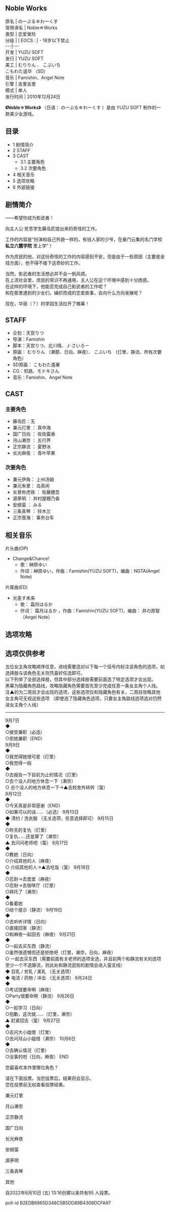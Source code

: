 Noble Works  
---  
原名  |  のーぶる☆わーくす   
常用译名  |  Noble☆Works   
类型  |  恋爱冒险   
分级  |  |  EOCS  :  |  \- 18岁以下禁止   
---|---  
开发  |  YUZU SOFT   
发行  |  YUZU SOFT   
美工  |  むりりん  、  こぶいち    
こもわた遥华  （SD）  
音乐  |  Famishin、Angel Note   
引擎  |  吉里吉里   
模式  |  单人   
发行时间  |  2010年12月24日   
  
**《Noble☆Works》** （日语：  のーぶる☆わーくす  ）是由  YUZU SOFT  制作的一款美少女游戏。

##  目录

  * 1  剧情简介 
  * 2  STAFF 
  * 3  CAST 
    * 3.1  主要角色 
    * 3.2  次要角色 
  * 4  相关音乐 
  * 5  选项攻略 
  * 6  外部链接 

##  剧情简介

——希望你成为影武者！

向主人公·贫苦学生藤岛匠提出来的奇怪的工作。

工作的内容是“扮演和自己外貌一样的，有钱人家的少爷，在豪门云集的名门学校 **私立六麓学院** 里上学”！

作为庶民的他，对这份奇怪的工作的内容感到不安，但是由于一些原因（主要是金钱方面），他不得不接下这奇妙的工作。

当然，影武者的生活想必并不会一帆风顺。  
在上流社会里，庶民的常识不再通用，主人公在这个环境中感到十分困惑。  
在这样的环境下，他能否完成自己影武者的工作呢？  
和在那里遇到的少女们，编织而成的恋爱故事，会向什么方向发展呢？

现在，华丽（？）的学园生活拉开了帷幕！

##  STAFF

  * 企划：天宫りつ 
  * 导演：Famishin 
  * 脚本：天宫りつ、北川晴、Ｊ·さいろー 
  * 原画：  むりりん  （濑那、日向、麻夜）、  こぶいち  （灯里、静流、所有次要角色） 
  * SD原画：  こもわた遙華 
  * CG：煎路、モドキさん 
  * 音乐：Famishin、Angel Note 

##  CAST

###  主要角色

  * 藤岛匠：无 
  * 兼元灯里  ：  真中海 
  * 国广日向  ：  佐佐露香 
  * 月山濑奈  ：  五行荠 
  * 正宗静流  ：  夏野冰 
  * 长光麻夜  ：  青叶苹果 

###  次要角色

  * 兼元伊角：  上州汤姆 
  * 兼元朱里：  岛真闲 
  * 长曾祢虎铁  ：  佐藤健吾 
  * 源茅明  ：  井村屋穗乃香 
  * 安纲萤  ：  みる 
  * 三条真琴  ：  铃木兰 
  * 正宗晋海：  事务台车 

##  相关音乐

片头曲(OP)

  * Change&Chance! 
    * 歌：榊原ゆい 
    * 作词：榊原ゆい，作曲：Famishin(YUZU SOFT)，编曲：NGTA(Angel Note) 

片尾曲(ED)

  * 光差す未来 
    * 歌：  霜月はるか 
    * 作词：  霜月はるか  ，作曲：Famishin(YUZU SOFT)，编曲：  井の原智  （Angel Note） 

##  选项攻略

选项仅供参考  
---  
五位女主角攻略顺序任意，进线需要选对以下每一个括号内标注该角色的选项，如选择肢与该角色无关则凭喜好任选即可。  
以下列举了全部选择肢，但其中部分选择肢需要前面选了特定选项才会出现。  
黑幕为隐藏角色路线，攻略隐藏角色需要首先至少完成任意一条女主角个人线。  
注▲的为二周目才会出现的选项，这些选项仅和隐藏角色有关，二周目攻略其他女主角可无视这些选项
（即使选了隐藏角色选项，只要女主角路线选项选对仍然进女主角个人线）

* * *

9月7日  
◆  
○接受兼职（必选）  
○拒绝兼职（END）  
9月9日  
◆  
○我觉得她很可爱（灯里）  
○我觉得一般  
◆  
○去报告一下目前为止的情况（灯里）  
○去个没人的地方休息一下（濑奈）  
○  去个没人的地方休息一下→▲去校舍外转转（萤）  
9月12日  
◆  
○今天真是非常感谢（END）  
○如果可以的话……（必选）  9月13日  
◆ 清扫 / 洗衣服 （无关选项，任意选择即可）  9月15日  
◆  
○昨天的复仇（灯里）  
○复仇……还是算了（濑奈）  
▲  去问问老师吧（萤）  9月17日  
◆  
○教她（日向）  
○介绍其他的人（麻夜）  
○  介绍其他的人→▲去吃饭（萤）  9月18日  
◆  
○忍耐→去食堂（麻夜）  
○忍耐→去咖啡厅（灯里）  
○拜托了（濑奈）  
◆  
○看着她  
○给个提示（静流）  9月19日  
◆  
○去听听详情（日向）  
○直接回家（静流）  
○和麻夜一起回去（麻夜）  9月21日  
◆  
○一起去买东西（静流）  
○虽然很遗憾但还是拒绝吧（灯里，濑奈，日向，麻夜）  
○  一起去买东西（需要前面有关老师的选项全选，并且前两个和静流有关的选项至少一个不选静流，则此处和静流逛街的剧情会进入萤支线）  
◆ 巨乳 / 贫乳 / 美乳 （无关选项）  
◆ 电流 / 药物 / 冲击 （无关选项）  9月24日  
◆  
○考试很要命啊（麻夜）  
○Party很要命啊（静流）  9月26日  
◆  
○一起学习（日向）  
○抱歉，这次就……（灯里，濑奈）  
▲  赶紧回去（萤）  9月27日  
◆  
○去问大小姐借（灯里）  
○去问月山小姐借（濑奈）  10月6日  
◆  
○去确认情况（灯里）  
○没事的吧（日向，麻夜）  END  
  
  

您最喜欢本作里哪位角色？

请在下面投票。当您投票后，结果将会显示。  
您在投票前无权查看投票结果。

兼元灯里

月山濑奈

正宗静流

国广日向

长光麻夜

安纲萤

源茅明

三条真琴

其他

自2022年6月10日 (五) 13:16创建以来共有95 人投票。

poll-id B2EDB6865D348C5B5DD89B4308DCFA97

  